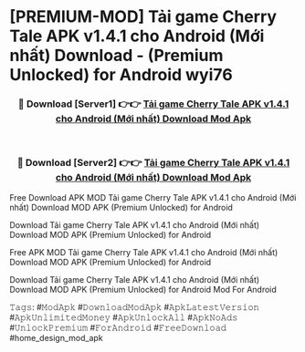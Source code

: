 # [PREMIUM-MOD] Tải game Cherry Tale APK v1.4.1 cho Android (Mới nhất) Download - (Premium Unlocked) for Android wyi76



<div align="center">
<h3>🔴 Download [Server1] 👉👉 <a href="https://momento.my/?title=Tải_game_Cherry_Tale_APK_v1.4.1_cho_Android_(Mới_nhất)_Download">Tải game Cherry Tale APK v1.4.1 cho Android (Mới nhất) Download Mod Apk</a></h3><br>

<h3>🔴 Download [Server2] 👉👉 <a href="https://momento.my/?title=Tải_game_Cherry_Tale_APK_v1.4.1_cho_Android_(Mới_nhất)_Download">Tải game Cherry Tale APK v1.4.1 cho Android (Mới nhất) Download Mod Apk</a></h3>
</div>



Free Download APK MOD Tải game Cherry Tale APK v1.4.1 cho Android (Mới nhất) Download MOD APK (Premium Unlocked) for Android

Download Tải game Cherry Tale APK v1.4.1 cho Android (Mới nhất) Download MOD APK (Premium Unlocked) for Android

Free APK MOD Tải game Cherry Tale APK v1.4.1 cho Android (Mới nhất) Download MOD APK (Premium Unlocked) for Android

Download Tải game Cherry Tale APK v1.4.1 cho Android (Mới nhất) Download MOD APK (Premium Unlocked) for Android Mod For Android

𝚃𝚊𝚐𝚜: #𝙼𝚘𝚍𝙰𝚙𝚔 #𝙳𝚘𝚠𝚗𝚕𝚘𝚊𝚍𝙼𝚘𝚍𝙰𝚙𝚔 #𝙰𝚙𝚔𝙻𝚊𝚝𝚎𝚜𝚝𝚅𝚎𝚛𝚜𝚒𝚘𝚗 #𝙰𝚙𝚔𝚄𝚗𝚕𝚒𝚖𝚒𝚝𝚎𝚍𝙼𝚘𝚗𝚎𝚢 #𝙰𝚙𝚔𝚄𝚗𝚕𝚘𝚌𝚔𝙰𝚕𝚕 #𝙰𝚙𝚔𝙽𝚘𝙰𝚍𝚜 #𝚄𝚗𝚕𝚘𝚌𝚔𝙿𝚛𝚎𝚖𝚒𝚞𝚖 #𝙵𝚘𝚛𝙰𝚗𝚍𝚛𝚘𝚒𝚍 #𝙵𝚛𝚎𝚎𝙳𝚘𝚠𝚗𝚕𝚘𝚊𝚍 #home_design_mod_apk
